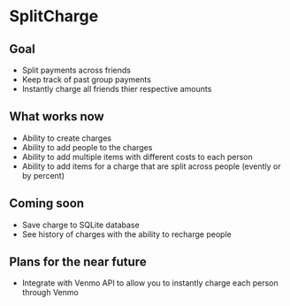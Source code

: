 # SplitCharge
## Goal
* Split payments across friends
* Keep track of past group payments
* Instantly charge all friends thier respective amounts

## What works now
* Ability to create charges
* Ability to add people to the charges
* Ability to add multiple items with different costs to each person
* Ability to add items for a charge that are split across people (evently or by percent)

## Coming soon
* Save charge to SQLite database
* See history of charges with the ability to recharge people

## Plans for the near future
* Integrate with Venmo API to allow you to instantly charge each person through Venmo
